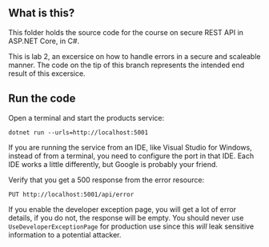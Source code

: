 What is this?
-------------

This folder holds the source code for the course on secure REST
API in ASP.NET Core, in C#.

This is lab 2, an excersice on how to handle errors in a
secure and scaleable manner.  The code on the tip of this branch
represents the intended end result of this excersice.

## Run the code

Open a terminal and start the products service:

```shell
dotnet run --urls=http://localhost:5001
```

If you are running the service from an IDE, like Visual Studio for
Windows, instead of from a terminal, you need to configure the port in
that IDE.  Each IDE works a little differently, but Google is probably
your friend.

Verify that you get a 500 response from the error resource:

```
PUT http://localhost:5001/api/error
```

If you enable the developer exception page, you will get a lot of
error details, if you do not, the response will be empty.  You should
never use `UseDeveloperExceptionPage` for production use since this
_will_ leak sensitive information to a potential attacker.